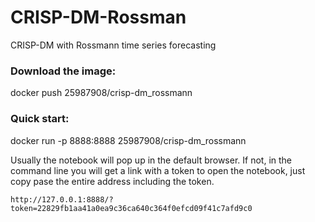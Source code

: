 # CRISP-DM-Rossman
CRISP-DM with Rossmann time series forecasting

### Download the image:

docker push 25987908/crisp-dm_rossmann

### Quick start:

docker run -p 8888:8888 25987908/crisp-dm_rossmann

Usually the notebook will pop up in the default browser. If not, in the command line you will get a link with a token to open the notebook, just copy pase the entire address including the token. 

`http://127.0.0.1:8888/?token=22829fb1aa41a0ea9c36ca640c364f0efcd09f41c7afd9c0`
